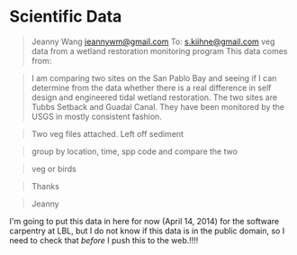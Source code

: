 # Scientific Data

> Jeanny Wang <jeannywm@gmail.com> 
> To: s.kiihne@gmail.com
> veg data from a wetland restoration monitoring program
> This data comes from:

> I am comparing two sites on the San Pablo Bay and seeing if I can determine from the data whether there is a real difference in self design and engineered tidal wetland restoration.  The two sites are Tubbs Setback and Guadal Canal.  They have been monitored by the USGS in mostly consistent fashion.

> Two veg files attached.  Left off sediment

> group by location, time, spp code and compare the two

> veg or birds

> Thanks

> Jeanny

I'm going to put this data in here for now (April 14, 2014) for the software carpentry at LBL, but I do not know if this data is in the public domain, so I need to check that *before* I push this to the web.!!!!
